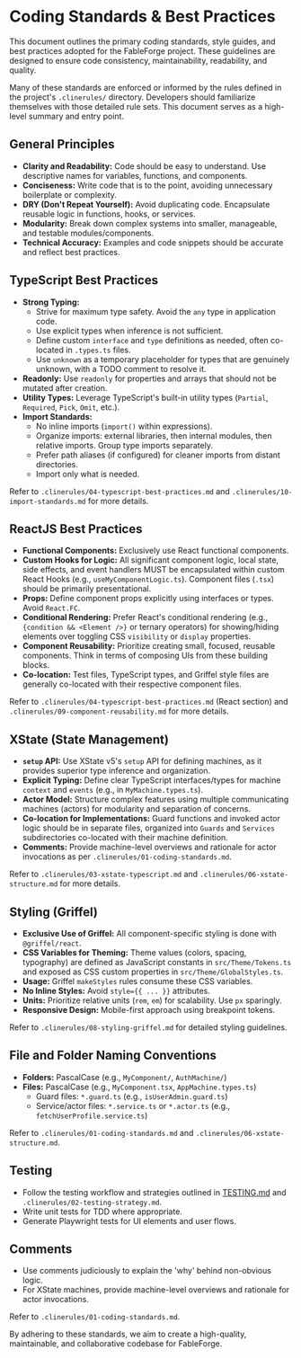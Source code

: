 # Coding Standards & Best Practices

This document outlines the primary coding standards, style guides, and best practices adopted for the FableForge project. These guidelines are designed to ensure code consistency, maintainability, readability, and quality.

Many of these standards are enforced or informed by the rules defined in the project's `.clinerules/` directory. Developers should familiarize themselves with those detailed rule sets. This document serves as a high-level summary and entry point.

## General Principles

*   **Clarity and Readability:** Code should be easy to understand. Use descriptive names for variables, functions, and components.
*   **Conciseness:** Write code that is to the point, avoiding unnecessary boilerplate or complexity.
*   **DRY (Don't Repeat Yourself):** Avoid duplicating code. Encapsulate reusable logic in functions, hooks, or services.
*   **Modularity:** Break down complex systems into smaller, manageable, and testable modules/components.
*   **Technical Accuracy:** Examples and code snippets should be accurate and reflect best practices.

## TypeScript Best Practices

*   **Strong Typing:**
    *   Strive for maximum type safety. Avoid the `any` type in application code.
    *   Use explicit types when inference is not sufficient.
    *   Define custom `interface` and `type` definitions as needed, often co-located in `.types.ts` files.
    *   Use `unknown` as a temporary placeholder for types that are genuinely unknown, with a TODO comment to resolve it.
*   **Readonly:** Use `readonly` for properties and arrays that should not be mutated after creation.
*   **Utility Types:** Leverage TypeScript's built-in utility types (`Partial`, `Required`, `Pick`, `Omit`, etc.).
*   **Import Standards:**
    *   No inline imports (`import()` within expressions).
    *   Organize imports: external libraries, then internal modules, then relative imports. Group type imports separately.
    *   Prefer path aliases (if configured) for cleaner imports from distant directories.
    *   Import only what is needed.

Refer to `.clinerules/04-typescript-best-practices.md` and `.clinerules/10-import-standards.md` for more details.

## ReactJS Best Practices

*   **Functional Components:** Exclusively use React functional components.
*   **Custom Hooks for Logic:** All significant component logic, local state, side effects, and event handlers MUST be encapsulated within custom React Hooks (e.g., `useMyComponentLogic.ts`). Component files (`.tsx`) should be primarily presentational.
*   **Props:** Define component props explicitly using interfaces or types. Avoid `React.FC`.
*   **Conditional Rendering:** Prefer React's conditional rendering (e.g., `{condition && <Element />}` or ternary operators) for showing/hiding elements over toggling CSS `visibility` or `display` properties.
*   **Component Reusability:** Prioritize creating small, focused, reusable components. Think in terms of composing UIs from these building blocks.
*   **Co-location:** Test files, TypeScript types, and Griffel style files are generally co-located with their respective component files.

Refer to `.clinerules/04-typescript-best-practices.md` (React section) and `.clinerules/09-component-reusability.md` for more details.

## XState (State Management)

*   **`setup` API:** Use XState v5's `setup` API for defining machines, as it provides superior type inference and organization.
*   **Explicit Typing:** Define clear TypeScript interfaces/types for machine `context` and `events` (e.g., in `MyMachine.types.ts`).
*   **Actor Model:** Structure complex features using multiple communicating machines (actors) for modularity and separation of concerns.
*   **Co-location for Implementations:** Guard functions and invoked actor logic should be in separate files, organized into `Guards` and `Services` subdirectories co-located with their machine definition.
*   **Comments:** Provide machine-level overviews and rationale for actor invocations as per `.clinerules/01-coding-standards.md`.

Refer to `.clinerules/03-xstate-typescript.md` and `.clinerules/06-xstate-structure.md` for more details.

## Styling (Griffel)

*   **Exclusive Use of Griffel:** All component-specific styling is done with `@griffel/react`.
*   **CSS Variables for Theming:** Theme values (colors, spacing, typography) are defined as JavaScript constants in `src/Theme/Tokens.ts` and exposed as CSS custom properties in `src/Theme/GlobalStyles.ts`.
*   **Usage:** Griffel `makeStyles` rules consume these CSS variables.
*   **No Inline Styles:** Avoid `style={{ ... }}` attributes.
*   **Units:** Prioritize relative units (`rem`, `em`) for scalability. Use `px` sparingly.
*   **Responsive Design:** Mobile-first approach using breakpoint tokens.

Refer to `.clinerules/08-styling-griffel.md` for detailed styling guidelines.

## File and Folder Naming Conventions

*   **Folders:** PascalCase (e.g., `MyComponent/`, `AuthMachine/`)
*   **Files:** PascalCase (e.g., `MyComponent.tsx`, `AppMachine.types.ts`)
    *   Guard files: `*.guard.ts` (e.g., `isUserAdmin.guard.ts`)
    *   Service/actor files: `*.service.ts` or `*.actor.ts` (e.g., `fetchUserProfile.service.ts`)

Refer to `.clinerules/01-coding-standards.md` and `.clinerules/06-xstate-structure.md`.

## Testing

*   Follow the testing workflow and strategies outlined in [TESTING.md](./TESTING.md) and `.clinerules/02-testing-strategy.md`.
*   Write unit tests for TDD where appropriate.
*   Generate Playwright tests for UI elements and user flows.

## Comments

*   Use comments judiciously to explain the 'why' behind non-obvious logic.
*   For XState machines, provide machine-level overviews and rationale for actor invocations.

Refer to `.clinerules/01-coding-standards.md`.

By adhering to these standards, we aim to create a high-quality, maintainable, and collaborative codebase for FableForge.
